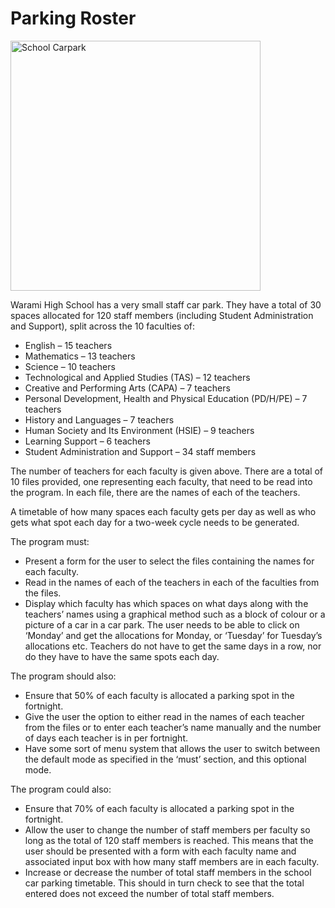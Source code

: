 # Parking Roster

<img src="https://www.school-news.com.au/wp-content/uploads/2024/11/SN34-HS-Carpark-safety-Area-Safe-1-780x470.jpg" alt="School Carpark" width="400"/>

Warami High School has a very small staff car park. They have a total of 30 spaces allocated for 120 staff members (including Student Administration and Support), split across the 10 faculties of:
- English – 15 teachers
- Mathematics – 13 teachers
- Science – 10 teachers
- Technological and Applied Studies (TAS) – 12 teachers
- Creative and Performing Arts (CAPA) – 7 teachers
- Personal Development, Health and Physical Education (PD/H/PE) – 7 teachers
- History and Languages – 7 teachers
- Human Society and Its Environment (HSIE) – 9 teachers
- Learning Support – 6 teachers
- Student Administration and Support – 34 staff members

The number of teachers for each faculty is given above. There are a total of 10 files provided, one representing each faculty, that need to be read into the program. In each file, there are the names of each of the teachers.

A timetable of how many spaces each faculty gets per day as well as who gets what spot each day for a two-week cycle needs to be generated.

The program must:
- Present a form for the user to select the files containing the names for each faculty.
- Read in the names of each of the teachers in each of the faculties from the files.
- Display which faculty has which spaces on what days along with the teachers’ names using a graphical method such as a block of colour or a picture of a car in a car park. The user needs to be able to click on ‘Monday’ and get the allocations for Monday, or ‘Tuesday’ for Tuesday’s allocations etc. Teachers do not have to get the same days in a row, nor do they have to have the same spots each day.

The program should also:
- Ensure that 50% of each faculty is allocated a parking spot in the fortnight.
- Give the user the option to either read in the names of each teacher from the files or to enter each teacher’s name manually and the number of days each teacher is in per fortnight.
- Have some sort of menu system that allows the user to switch between the default mode as specified in the ‘must’ section, and this optional mode.

The program could also:
- Ensure that 70% of each faculty is allocated a parking spot in the fortnight.
- Allow the user to change the number of staff members per faculty so long as the total of 120 staff members is reached. This means that the user should be presented with a form with each faculty name and associated input box with how many staff members are in each faculty.
- Increase or decrease the number of total staff members in the school car parking timetable. This should in turn check to see that the total entered does not exceed the number of total staff members.


